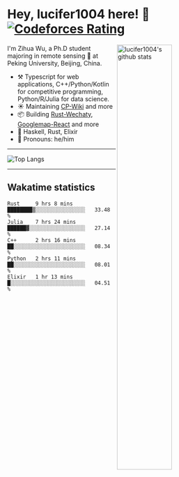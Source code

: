 # Hey, lucifer1004 here! :wave: [![Codeforces Rating](https://cfrating.ihcr.top/?user=lucifer1004&style=flat-square)](https://codeforces.com/profile/lucifer1004)

<img width="50%" align="right" alt="lucifer1004's github stats" src="https://github-readme-stats.vercel.app/api?username=lucifer1004&show_icons=true">

I'm Zihua Wu, a Ph.D student majoring in remote sensing :satellite: at Peking University, Beijing, China.

- :hammer_and_pick: Typescript for web applications, C++/Python/Kotlin for competitive programming, Python/R/Julia for data science.
- :sunny: Maintaining [CP-Wiki](https://cp-wiki.vercel.app) and more 
- :package: Building [Rust-Wechaty](https://github.com/wechaty/rust-wechaty), [Googlemap-React](https://github.com/googlemap-react/googlemap-react) and more
- :seedling: Haskell, Rust, Elixir
- :man: Pronouns: he/him

---

![Top Langs](https://github-readme-stats.vercel.app/api/top-langs/?username=lucifer1004&layout=compact)

---

## Wakatime statistics

<!--START_SECTION:waka-->
```text
Rust     9 hrs 8 mins    ████████▒░░░░░░░░░░░░░░░░   33.48 % 
Julia    7 hrs 24 mins   ██████▓░░░░░░░░░░░░░░░░░░   27.14 % 
C++      2 hrs 16 mins   ██░░░░░░░░░░░░░░░░░░░░░░░   08.34 % 
Python   2 hrs 11 mins   ██░░░░░░░░░░░░░░░░░░░░░░░   08.01 % 
Elixir   1 hr 13 mins    █░░░░░░░░░░░░░░░░░░░░░░░░   04.51 % 
```
<!--END_SECTION:waka-->
